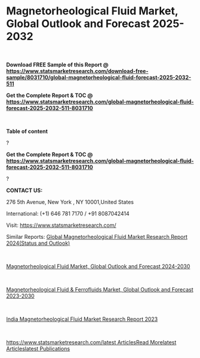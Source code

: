 <h1>Magnetorheological Fluid Market, Global Outlook and Forecast 2025-2032</h1><br/><p><strong>Download FREE Sample of this Report @ <a href="https://www.statsmarketresearch.com/download-free-sample/8031710/global-magnetorheological-fluid-forecast-2025-2032-511">https://www.statsmarketresearch.com/download-free-sample/8031710/global-magnetorheological-fluid-forecast-2025-2032-511</a></strong></p>
 
 
 
 <div><b>Get the Complete Report & TOC @ <a href="https://www.statsmarketresearch.com/global-magnetorheological-fluid-forecast-2025-2032-511-8031710">https://www.statsmarketresearch.com/global-magnetorheological-fluid-forecast-2025-2032-511-8031710</a></b></div>
 
 
 
 <p><br />
 
 <b>Table of content</b></p>
 
 
 
 <p>? </p>
 
 
 
 <div><b>Get the Complete Report & TOC @ <a href="https://www.statsmarketresearch.com/global-magnetorheological-fluid-forecast-2025-2032-511-8031710">https://www.statsmarketresearch.com/global-magnetorheological-fluid-forecast-2025-2032-511-8031710</a></b></div>
 
 
 
 <p>? </p>
 
 
 
 <p><b>CONTACT US:</b><br />
 
 276 5th Avenue, New York , NY 10001,United States<br />
 
 International: (+1) 646 781 7170 / +91 8087042414<br />
 
 Visit: <a href="https://www.statsmarketresearch.com/">https://www.statsmarketresearch.com/</a><br />
 
 Similar Reports: <a href="https://www.statsmarketresearch.com/global-magnetorheological-fluid-forecast-2025-2032-511-8031710">Global Magnetorheological Fluid Market Research Report 2024(Status and Outlook)</a><br />
 
 <br />
 
 <a href="https://www.statsmarketresearch.com/global-magnetorheological-fluid-forecast-2025-2032-511-8031710">Magnetorheological Fluid Market, Global Outlook and Forecast 2024-2030</a><br />
 
 <br />
 
 <a href="https://www.statsmarketresearch.com/global-magnetorheological-fluid-forecast-2025-2032-511-8031710">Magnetorheological Fluid & Ferrofluids Market, Global Outlook and Forecast 2023-2030</a><br />
 
 <br />
 
 <a href="https://www.statsmarketresearch.com/global-magnetorheological-fluid-forecast-2025-2032-511-8031710">India Magnetorheological Fluid Market Research Report 2023</a><br />
 
 <br />
 
 <a href="https://gyeongbokgung.com">https://www.statsmarketresearch.com/</a><a href="https://hallyeomaritime.com">latest Articles</a><a href="https://jingwansa.com">Read More</a><a href="https://nguoiviet.jp/">latest Articles</a><a href="https://www.intelmarketresearch.com/">latest Publications</a></p>